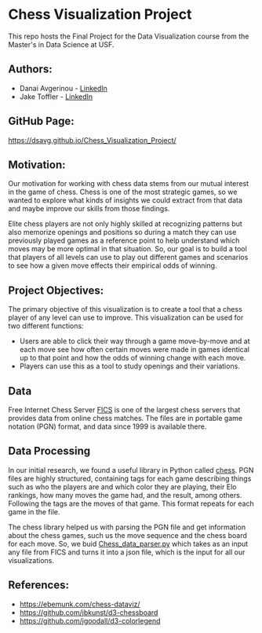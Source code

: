 # Chess Visualization Project

This repo hosts the Final Project for the Data Visualization course from the Master's in Data Science at USF. 

## Authors:
* Danai Avgerinou - [LinkedIn](https://www.linkedin.com/in/danai-avgerinou/)
* Jake Toffler - [LinkedIn](https://www.linkedin.com/in/jake-toffler/)

## GitHub Page:
https://dsavg.github.io/Chess_Visualization_Project/

## Motivation:
Our motivation for working with chess data stems from our mutual interest in the game of chess. Chess is one of the most strategic games, so we wanted to explore what kinds of insights we could extract from that data and maybe improve our skills from those findings. 

Elite chess players are not only highly skilled at recognizing patterns but also memorize openings and positions so during a match they can use previously played games as a reference point to help understand which moves may be more optimal in that situation. So, our goal is to build a tool that players of all levels can use to play out different games and scenarios to see how a given move effects their empirical odds of winning.

## Project Objectives:
The primary objective of this visualization is to create a tool that a chess player of any level can use to improve. This visualization can be used for two different functions:
- Users are able to click their way through a game move-by-move and at each move see how often certain moves were made in games identical up to that point and how the odds of winning change with each move. 
- Players can use this as a tool to study openings and their variations. 

## Data
Free Internet Chess Server [FICS](https://www.ficsgames.org/download.html) is one of the largest chess servers that provides data from online chess matches. The files are in portable game notation (PGN) format, and data since 1999 is available there.

## Data Processing
In our initial research, we found a useful library in Python called [chess](http://python-chess.readthedocs.io/en/latest/).  PGN files are highly structured, containing tags for each game describing things such as who the players are and which color they are playing, their Elo rankings, how many moves the game had, and the result, among others.  Following the tags are the moves of that game.  This format repeats for each game in the file.

The chess library helped us with parsing the PGN file and get information about the chess games, such us the move sequence and the chess board for each move. So, we buid [Chess_data_parser.py](https://github.com/dsavg/Chess_Visualization_Project/blob/master/Chess_data_parser.py) which takes as an input any file from FICS and turns it into a json file, which is the input for all our visualizations.

## References:
- https://ebemunk.com/chess-dataviz/
- https://github.com/jbkunst/d3-chessboard
- https://github.com/jgoodall/d3-colorlegend

